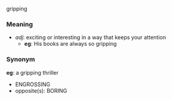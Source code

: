 gripping
### Meaning
+ _adj_: exciting or interesting in a way that keeps your attention
    + __eg__: His books are always so gripping

### Synonym

__eg__: a gripping thriller

+ ENGROSSING
+ opposite(s): BORING


